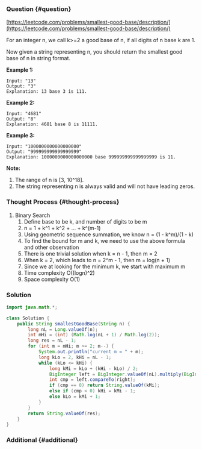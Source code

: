 ### Question {#question}

[https://leetcode.com/problems/smallest-good-base/description/](https://leetcode.com/problems/smallest-good-base/description/)

For an integer n, we call k&gt;=2 a good base of n, if all digits of n base k are 1.

Now given a string representing n, you should return the smallest good base of n in string format.

**Example 1:**

```
Input: "13"
Output: "3"
Explanation: 13 base 3 is 111.
```

**Example 2:**

```
Input: "4681"
Output: "8"
Explanation: 4681 base 8 is 11111.
```

**Example 3:**

```
Input: "1000000000000000000"
Output: "999999999999999999"
Explanation: 1000000000000000000 base 999999999999999999 is 11.
```

**Note:**

1. The range of n is \[3, 10^18\].
2. The string representing n is always valid and will not have leading zeros.

### Thought Process {#thought-process}

1. Binary Search
   1. Define base to be k, and number of digits to be m
   2. n = 1 + k^1 + k^2 + ... + k^\(m-1\)
   3. Using geometric sequence summation, we know n = \(1 - k^m\)/\(1 - k\)
   4. To find the bound for m and k, we need to use the above formula and other observation
   5. There is one trivial solution when k = n - 1, then m = 2
   6. When k = 2, which leads to n = 2^m - 1, then m = log\(n + 1\)
   7. Since we at looking for the minimum k, we start with maximum m
   8. Time complexity O\(\(logn\)^2\)
   9. Space complexity O\(1\)

### Solution

```java
import java.math.*;

class Solution {
    public String smallestGoodBase(String n) {
        long nL = Long.valueOf(n);
        int mHi = (int) (Math.log(nL + 1) / Math.log(2));
        long res = nL - 1;
        for (int m = mHi; m >= 2; m--) {
            System.out.println("current m = " + m);
            long kLo = 2, kHi = nL - 1;
            while (kLo <= kHi) {
                long kMi = kLo + (kHi - kLo) / 2;
                BigInteger left = BigInteger.valueOf(nL).multiply(BigInteger.valueOf(kMi - 1)), right = BigInteger.valueOf(kMi).pow(m).subtract(BigInteger.valueOf(1));
                int cmp = left.compareTo(right);
                if (cmp == 0) return String.valueOf(kMi);
                else if (cmp < 0) kHi = kMi - 1;
                else kLo = kMi + 1;
            }
        }
        return String.valueOf(res);
    }
}
```

### Additional {#additional}



